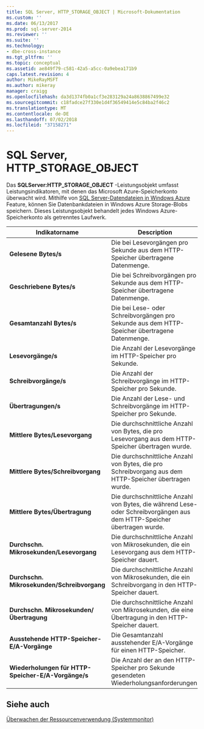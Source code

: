 ```yaml
---
title: SQL Server, HTTP_STORAGE_OBJECT | Microsoft-Dokumentation
ms.custom: ''
ms.date: 06/13/2017
ms.prod: sql-server-2014
ms.reviewer: ''
ms.suite: ''
ms.technology:
- dbe-cross-instance
ms.tgt_pltfrm: ''
ms.topic: conceptual
ms.assetid: ae849f79-c581-42a5-a5cc-0a9ebea171b9
caps.latest.revision: 4
author: MikeRayMSFT
ms.author: mikeray
manager: craigg
ms.openlocfilehash: da3d1374fb0a1cf3e283129a24a8638867499e32
ms.sourcegitcommit: c18fadce27f330e1d4f36549414e5c84ba2f46c2
ms.translationtype: MT
ms.contentlocale: de-DE
ms.lasthandoff: 07/02/2018
ms.locfileid: "37158271"
---
```

# <a name="sql-server-httpstorageobject"></a>SQL Server, HTTP_STORAGE_OBJECT
  Das **SQLServer:HTTP_STORAGE_OBJECT** -Leistungsobjekt umfasst Leistungsindikatoren, mit denen das Microsoft Azure-Speicherkonto überwacht wird. Mithilfe von [SQL Server-Datendateien in Windows Azure](../databases/sql-server-data-files-in-microsoft-azure.md) Feature, können Sie Datenbankdateien in Windows Azure Storage-Blobs speichern. Dieses Leistungsobjekt behandelt jedes Windows Azure-Speicherkonto als getrenntes Laufwerk.  
  
|Indikatorname|Description|  
|------------------|-----------------|  
|**Gelesene Bytes/s**|Die bei Lesevorgängen pro Sekunde aus dem HTTP-Speicher übertragene Datenmenge.|  
|**Geschriebene Bytes/s**|Die bei Schreibvorgängen pro Sekunde aus dem HTTP-Speicher übertragene Datenmenge.|  
|**Gesamtanzahl Bytes/s**|Die bei Lese- oder Schreibvorgängen pro Sekunde aus dem HTTP-Speicher übertragene Datenmenge.|  
|**Lesevorgänge/s**|Die Anzahl der Lesevorgänge im HTTP-Speicher pro Sekunde.|  
|**Schreibvorgänge/s**|Die Anzahl der Schreibvorgänge im HTTP-Speicher pro Sekunde.|  
|**Übertragungen/s**|Die Anzahl der Lese- und Schreibvorgänge im HTTP-Speicher pro Sekunde.|  
|**Mittlere Bytes/Lesevorgang**|Die durchschnittliche Anzahl von Bytes, die pro Lesevorgang aus dem HTTP-Speicher übertragen wurde.|  
|**Mittlere Bytes/Schreibvorgang**|Die durchschnittliche Anzahl von Bytes, die pro Schreibvorgang aus dem HTTP-Speicher übertragen wurde.|  
|**Mittlere Bytes/Übertragung**|Die durchschnittliche Anzahl von Bytes, die während Lese- oder Schreibvorgängen aus dem HTTP-Speicher übertragen wurde.|  
|**Durchschn. Mikrosekunden/Lesevorgang**|Die durchschnittliche Anzahl von Mikrosekunden, die ein Lesevorgang aus dem HTTP-Speicher dauert.|  
|**Durchschn. Mikrosekunden/Schreibvorgang**|Die durchschnittliche Anzahl von Mikrosekunden, die ein Schreibvorgang in den HTTP-Speicher dauert.|  
|**Durchschn. Mikrosekunden/Übertragung**|Die durchschnittliche Anzahl von Mikrosekunden, die eine Übertragung in den HTTP-Speicher dauert.|  
|**Ausstehende HTTP-Speicher-E/A-Vorgänge**|Die Gesamtanzahl ausstehender E/A-Vorgänge für einen HTTP-Speicher.|  
|**Wiederholungen für HTTP-Speicher-E/A-Vorgänge/s**|Die Anzahl der an den HTTP-Speicher pro Sekunde gesendeten Wiederholungsanforderungen.|  
  
## <a name="see-also"></a>Siehe auch  
 [Überwachen der Ressourcenverwendung &#40;Systemmonitor&#41;](monitor-resource-usage-system-monitor.md)  
  
  
